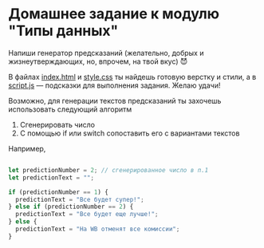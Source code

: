 # Домашнее задание к модулю "Типы данных"

Напиши генератор предсказаний (желательно, добрых и жизнеутверждающих, но, впрочем, на твой вкус) 😈

В файлах [index.html](./index.html) и [style.css](./style.css) ты найдешь готовую верстку и стили, а в [script.js](./script.js) — подсказки для выполнения задания. Желаю удачи!


Возможно, для генерации текстов предсказаний ты захочешь использовать следующий алгоритм

1) Сгенерировать число
2) С помощью if или switch сопоставить его с вариантами текстов

Например,
 
```javascript

let predictionNumber = 2; // сгенерированное число в п.1
let predictionText = "";

if (predictionNumber == 1) {
  predictionText = "Все будет супер!";
} else if (predictionNumber == 2) {
  predictionText = "Все будет еще лучше!";
} else {
  predictionText = "На WB отменят все комиссии";
}
```
